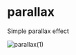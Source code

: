 # parallax
Simple parallax effect

![parallax(1)](https://github.com/user-attachments/assets/ccd9c17b-2a91-42d5-a2c0-f7341dc3c818)


